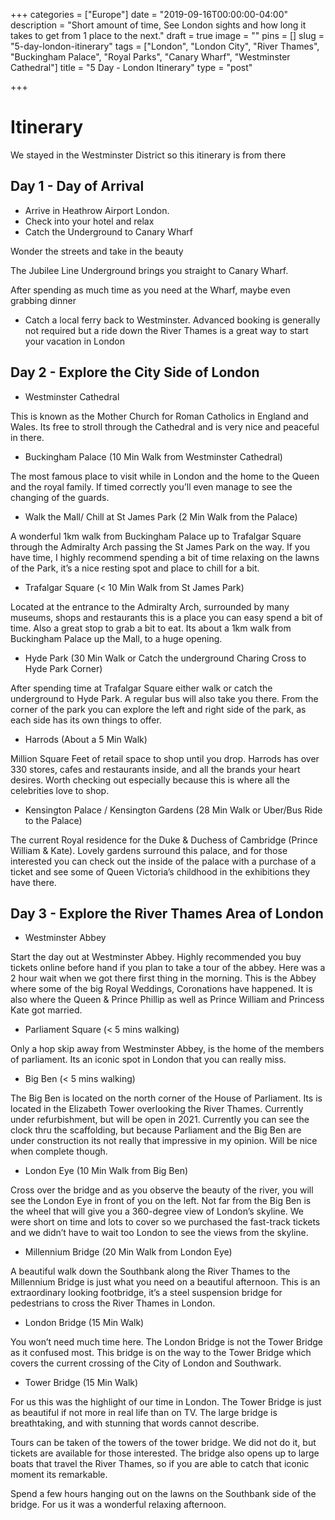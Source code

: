 +++
categories = ["Europe"]
date = "2019-09-16T00:00:00-04:00"
description = "Short amount of time, See London sights and how long it takes to get from 1 place to the next."
draft = true
image = ""
pins = []
slug = "5-day-london-itinerary"
tags = ["London", "London City", "River Thames", "Buckingham Palace", "Royal Parks", "Canary Wharf", "Westminster Cathedral"]
title = "5 Day - London Itinerary"
type = "post"

+++
# Itinerary

We stayed in the Westminster District so this itinerary is from there

## Day 1  - Day of Arrival

* Arrive in Heathrow Airport London.
* Check into your hotel and relax
* Catch the Underground to Canary Wharf

Wonder the streets and take in the beauty

The Jubilee Line Underground brings you straight to Canary Wharf.

After spending as much time as you need at the Wharf, maybe even grabbing dinner

* Catch a local ferry back to Westminster. Advanced booking is generally not required but a ride down the River Thames is a great way to start your vacation in London

## Day 2 - Explore the City Side of London

* Westminster Cathedral

This is known as the Mother Church for Roman Catholics in England and Wales. Its free to stroll through the Cathedral and is very nice and peaceful in there.

* Buckingham Palace (10 Min Walk from Westminster Cathedral)

The most famous place to visit while in London and the home to the Queen and the royal family. If timed correctly you’ll even manage to see the changing of the guards.

* Walk the Mall/ Chill at St James Park (2 Min Walk from the Palace)

A wonderful 1km walk from Buckingham Palace up to Trafalgar Square through the Admiralty Arch passing the St James Park on the way. If you have time, I highly recommend spending a bit of time relaxing on the lawns of the Park, it’s a nice resting spot and place to chill for a bit.

* Trafalgar Square (< 10 Min Walk from St James Park)

Located at the entrance to the Admiralty Arch, surrounded by many museums, shops and restaurants this is a place you can easy spend a bit of time. Also a great stop to grab a bit to eat. Its about a 1km walk from Buckingham Palace up the Mall, to a huge opening.

* Hyde Park (30 Min Walk or Catch the underground Charing Cross to Hyde Park Corner)

After spending time at Trafalgar Square either walk or catch the underground to Hyde Park. A regular bus will also take you there. From the corner of the park you can explore the left and right side of the park, as each side has its own things to offer.

* Harrods (About a 5 Min Walk)

Million Square Feet of retail space to shop until you drop. Harrods has over 330 stores, cafes and restaurants inside, and all the brands your heart desires. Worth checking out especially because this is where all the celebrities love to shop.

* Kensington Palace / Kensington Gardens (28 Min Walk or Uber/Bus Ride to the Palace)

The current Royal residence for the Duke & Duchess of Cambridge (Prince William & Kate). Lovely gardens surround this palace, and for those interested you can check out the inside of the palace with a purchase of a ticket and see some of Queen Victoria’s childhood in the exhibitions they have there.

## Day 3 - Explore the River Thames Area of London

* Westminster Abbey

Start the day out at Westminster Abbey. Highly recommended you buy tickets online before hand if you plan to take a tour of the abbey. Here was a 2 hour wait when we got there first thing in the morning. This is the Abbey where some of the big Royal Weddings, Coronations have happened. It is also where the Queen & Prince Phillip as well as Prince William and Princess Kate got married.

* Parliament Square (< 5 mins walking)

Only a hop skip away from Westminster Abbey, is the home of the members of parliament. Its an iconic spot in London that you can really miss.

* Big Ben (< 5 mins walking)

The Big Ben is located on the north corner of the House of Parliament. Its is located in the Elizabeth Tower overlooking the River Thames. Currently under refurbishment, but will be open in 2021. Currently you can see the clock thru the scaffolding, but because Parliament and the Big Ben are under construction its not really that impressive in my opinion. Will be nice when complete though.

* London Eye (10 Min Walk from Big Ben)

Cross over the bridge and as you observe the beauty of the river, you will see the London Eye in front of you on the left. Not far from the Big Ben is the wheel that will give you a 360-degree view of London’s skyline. We were short on time and lots to cover so we purchased the fast-track tickets and we didn’t have to wait too London to see the views from the skyline.

* Millennium Bridge (20 Min Walk from London Eye)

A beautiful walk down the Southbank along the River Thames to the Millennium Bridge is just what you need on a beautiful afternoon. This is an extraordinary looking footbridge, it’s a steel suspension bridge for pedestrians to cross the River Thames in London.

* London Bridge (15 Min Walk)

You won’t need much time here. The London Bridge is not the Tower Bridge as it confused most. This bridge is on the way to the Tower Bridge which covers the current crossing of the City of London and Southwark.

* Tower Bridge (15 Min Walk)

For us this was the highlight of our time in London. The Tower Bridge is just as beautiful if not more in real life than on TV. The large bridge is breathtaking, and with stunning that words cannot describe.

Tours can be taken of the towers of the tower bridge. We did not do it, but tickets are available for those interested. The bridge also opens up to large boats that travel the River Thames, so if you are able to catch that iconic moment its remarkable.

Spend a few hours hanging out on the lawns on the Southbank side of the bridge. For us it was a wonderful relaxing afternoon.